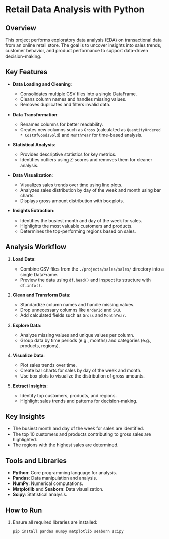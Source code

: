 # Retail Data Analysis with Python

## Overview
This project performs exploratory data analysis (EDA) on transactional data from an online retail store. The goal is to uncover insights into sales trends, customer behavior, and product performance to support data-driven decision-making.

## Key Features
- **Data Loading and Cleaning**: 
  - Consolidates multiple CSV files into a single DataFrame.
  - Cleans column names and handles missing values.
  - Removes duplicates and filters invalid data.

- **Data Transformation**:
  - Renames columns for better readability.
  - Creates new columns such as `Gross` (calculated as `QuantityOrdered * CostOfGoodsSold`) and `MonthYear` for time-based analysis.

- **Statistical Analysis**:
  - Provides descriptive statistics for key metrics.
  - Identifies outliers using Z-scores and removes them for cleaner analysis.

- **Data Visualization**:
  - Visualizes sales trends over time using line plots.
  - Analyzes sales distribution by day of the week and month using bar charts.
  - Displays gross amount distribution with box plots.

- **Insights Extraction**:
  - Identifies the busiest month and day of the week for sales.
  - Highlights the most valuable customers and products.
  - Determines the top-performing regions based on sales.

## Analysis Workflow
1. **Load Data**:
   - Combine CSV files from the `./projects/sales/sales/` directory into a single DataFrame.
   - Preview the data using `df.head()` and inspect its structure with `df.info()`.

2. **Clean and Transform Data**:
   - Standardize column names and handle missing values.
   - Drop unnecessary columns like `OrderId` and `SKU`.
   - Add calculated fields such as `Gross` and `MonthYear`.

3. **Explore Data**:
   - Analyze missing values and unique values per column.
   - Group data by time periods (e.g., months) and categories (e.g., products, regions).

4. **Visualize Data**:
   - Plot sales trends over time.
   - Create bar charts for sales by day of the week and month.
   - Use box plots to visualize the distribution of gross amounts.

5. **Extract Insights**:
   - Identify top customers, products, and regions.
   - Highlight sales trends and patterns for decision-making.

## Key Insights
- The busiest month and day of the week for sales are identified.
- The top 10 customers and products contributing to gross sales are highlighted.
- The regions with the highest sales are determined.

## Tools and Libraries
- **Python**: Core programming language for analysis.
- **Pandas**: Data manipulation and analysis.
- **NumPy**: Numerical computations.
- **Matplotlib** and **Seaborn**: Data visualization.
- **Scipy**: Statistical analysis.

## How to Run
1. Ensure all required libraries are installed:
   ```bash
   pip install pandas numpy matplotlib seaborn scipy